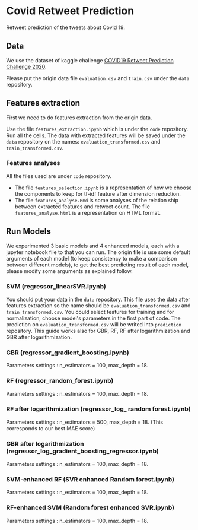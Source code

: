 # Covid Retweet Prediction
Retweet prediction of the tweets about Covid 19.

## Data

We use the dataset of kaggle challenge [COVID19 Retweet Prediction Challenge 2020](https://www.kaggle.com/c/covid19-retweet-prediction-challenge-2020/data).

Please put the origin data file `evaluation.csv` and `train.csv` under the `data` repository.

## Features extraction

First we need to do features extraction from the origin data. 

Use the file `features_extraction.ipynb` which is under the `code` repository. Run all the cells. The data with extracted features will be saved under the `data` repository on the names: `evaluation_transformed.csv` and `train_transformed.csv`.

### Features analyses

All the files used are under `code` repository.

* The file `features_selection.ipynb` is a representation of how we choose the components to keep for tf-idf feature after dimension reduction.
* The file `features_analyse.Rmd` is some analyses of the relation ship between extracted features and retweet count. The file `features_analyse.html` is a representation on HTML format.

## Run Models

We experimented 3 basic models and 4 enhanced models, each with a jupyter notebook file to that you can run. The origin file is use some default arguments of each model (to keep consistency to make a comparison between different models), to get the best predicting result of each model, please modify some arguments as explained follow.

### SVM (regressor_linearSVR.ipynb)

You should put your data in the `data` repository. This file uses the data after features extraction so the name should be `evaluation_transformed.csv` and `train_transformed.csv`. You could select features for training and for normalization, choose model's parameters in the first part of code. The prediction on `evaluation_transformed.csv` will be writed into `prediction` repository. This guide works also for GBR, RF, RF after logarithmization and GBR after logarithmization. 

### GBR (regressor_gradient_boosting.ipynb)

Parameters settings : n_estimators = 100, max_depth = 18.

### RF (regressor_random_forest.ipynb)

Parameters settings : n_estimators = 100, max_depth = 18.

### RF after logarithmization (regressor_log_ random forest.ipynb)

Parameters settings : n_estimators = 500, max_depth = 18. (This corresponds to our best MAE score)

### GBR after logarithmization (regressor_log_gradient_boosting_regressor.ipynb)

Parameters settings : n_estimators = 100, max_depth = 18.

### SVM-enhanced RF (SVR enhanced Random forest.ipynb)

Parameters settings : n_estimators = 100, max_depth = 18.

### RF-enhanced SVM (Random forest enhanced SVR.ipynb)

Parameters settings : n_estimators = 100, max_depth = 18.
